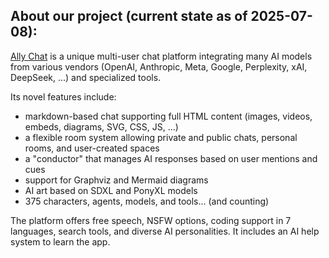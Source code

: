 ## About our project (current state as of 2025-07-08):

[Ally Chat](https://allemande.ai) is a unique multi-user chat platform integrating many AI models
from various vendors (OpenAI, Anthropic, Meta, Google, Perplexity, xAI,
DeepSeek, ...) and specialized tools.

 Its novel features include:
- markdown-based chat supporting full HTML content (images, videos, embeds, diagrams, SVG, CSS, JS, ...)
- a flexible room system allowing private and public chats, personal rooms, and user-created spaces
- a "conductor" that manages AI responses based on user mentions and cues
- support for Graphviz and Mermaid diagrams
- AI art based on SDXL and PonyXL models
- 375 characters, agents, models, and tools... (and counting)

The platform offers free speech, NSFW options, coding support in 7 languages,
search tools, and diverse AI personalities. It includes an AI help system to
learn the app.
